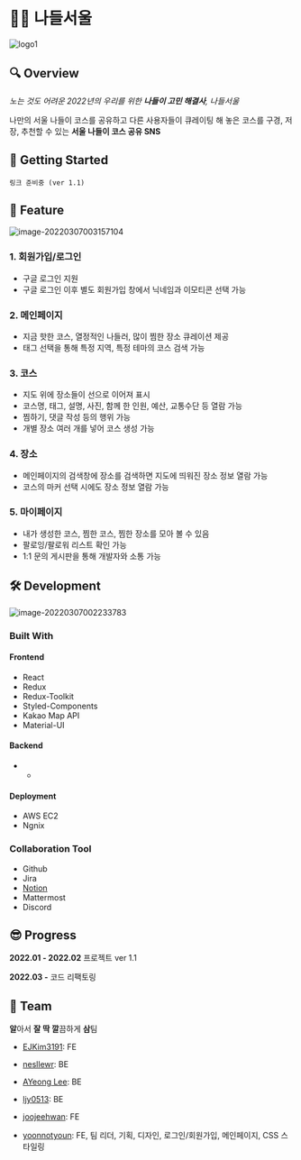 # 🚵‍♂️ 나들서울
![logo1](https://user-images.githubusercontent.com/87463504/157665393-4e8397f0-1f5d-489e-9627-d00126f67e71.png)

## 🔍 Overview

*노는 것도 어려운 2022년의 우리를 위한 **나들이 고민 해결사**, 나들서울*

나만의 서울 나들이 코스를 공유하고 다른 사용자들이 큐레이팅 해 놓은 코스를 구경, 저장, 추천할 수 있는 **서울 나들이 코스 공유 SNS**

## 🎈 Getting Started

```
링크 준비중 (ver 1.1)
```

## 👀 Feature
![image-20220307003157104](https://user-images.githubusercontent.com/87463504/157665489-897099b0-6c6d-4658-a2e8-f576a5b7d7c5.png)

### 1. 회원가입/로그인

- 구글 로그인 지원
- 구글 로그인 이후 별도 회원가입 창에서 닉네임과 이모티콘 선택 가능

### 2. 메인페이지

- 지금 핫한 코스, 열정적인 나들러, 많이 찜한 장소 큐레이션 제공
- 태그 선택을 통해 특정 지역, 특정 테마의 코스 검색 가능

### 3. 코스

- 지도 위에 장소들이 선으로 이어져 표시
- 코스명, 태그, 설명, 사진, 함께 한 인원, 예산, 교통수단 등 열람 가능
- 찜하기, 댓글 작성 등의 행위 가능
- 개별 장소 여러 개를 넣어 코스 생성 가능

### 4. 장소

- 메인페이지의 검색창에 장소를 검색하면 지도에 띄워진 장소 정보 열람 가능
- 코스의 마커 선택 시에도 장소 정보 열람 가능

### 5. 마이페이지

- 내가 생성한 코스, 찜한 코스, 찜한 장소를 모아 볼 수 있음
- 팔로잉/팔로워 리스트 확인 가능
- 1:1 문의 게시판을 통해 개발자와 소통 가능

## 🛠 Development
![image-20220307002233783](https://user-images.githubusercontent.com/87463504/157665528-45e2e077-d396-4803-b8da-abea02ca1f03.png)

### Built With

#### Frontend

- React
- Redux
- Redux-Toolkit
- Styled-Components
- Kakao Map API
- Material-UI

#### Backend

- -

#### Deployment

- AWS EC2
- Ngnix

### Collaboration Tool

- Github
- Jira
- [Notion](https://polite-story-ce6.notion.site/76a2a331b38c4aea90f0477a14e3be83)
- Mattermost
- Discord

## 😎 Progress

**2022.01 - 2022.02** 프로젝트 ver 1.1

**2022.03 -** 코드 리팩토링

## 👫 Team

**알**아서 **잘 딱 깔**끔하게 **삼**팀

- [EJKim3191](https://github.com/EJKim3191): FE

- [nesllewr](https://github.com/nesllewr): BE
- [AYeong Lee](https://github.com/dgh03207): BE
- [ljy0513](https://github.com/ljy0513): BE
- [joojeehwan](https://github.com/joojeehwan): FE
- [yoonnotyoun](https://github.com/yoonnotyoun): FE, 팀 리더, 기획, 디자인, 로그인/회원가입, 메인페이지, CSS 스타일링
